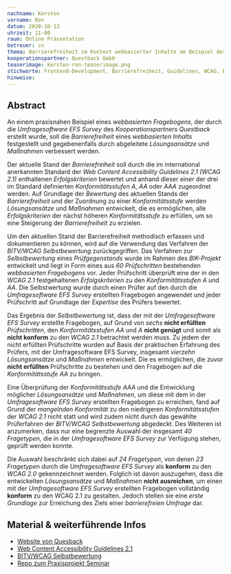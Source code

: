 ```yaml
---
nachname: Kersten
vorname: Ron
datum: 2020-10-13
uhrzeit: 11-00
raum: Online Präsentation
betreuer: cn
thema: Barrierefreiheit im Kontext webbasierter Inhalte am Beispiel der Umfragesoftware des Unternehmens Questback
kooperationspartner: Questback GmbH
teaserimage: kersten-ron-teaserimage.png
stichworte: Frontend-Development, Barrierefreiheit, Guidelines, WCAG, BITV/WCAG Selbstbewertung
hinweise:
---
```


## Abstract

An einem praxisnahen Beispiel eines *webbasierten Fragebogens*, der durch die *Umfragesoftware EFS Survey* des *Kooperationspartners Questback* erstellt wurde, soll die *Barrierefreiheit* eines *webbasierten Inhalts* festgestellt und gegebenenfalls durch abgeleitete *Lösungsansätze* und *Maßnahmen* verbessert werden.

Der aktuelle Stand der *Barrierefreiheit* soll durch die im international anerkannten Standard der *Web Content Accessibility Guidelines 2.1 (WCAG 2.1)* enthaltenen *Erfolgskriterien* bewertet und anhand dieser einer der drei im Standard definierten *Konformitätsstufen A*, *AA* oder *AAA* zugeordnet werden.
Auf Grundlage der *Bewertung* des aktuellen Stands der *Barrierefreiheit* und der Zuordnung zu einer *Konformitätsstufe* werden *Lösungsansätze* und *Maßnahmen* entwickelt, die es ermöglichen, alle *Erfolgskriterien* der nächst höheren *Konformitätsstufe* zu erfüllen, um so eine Steigerung der *Barrierefreiheit* zu erzielen.

Um den aktuellen Stand der Barrierefreiheit methodisch erfassen und dokumentieren zu können, wird auf die Verwendung das Verfahren der *BITV/WCAG Selbstbewertung* zurückgegriffen.
Das Verfahren zur *Selbstbewertung* eines *Prüfgegenstands* wurde im Rahmen des *BIK-Projekt* entwickelt und liegt in Form eines aus *60 Prüfschritten* bestehenden *webbasierten Fragebogens* vor.
Jeder Prüfschritt überprüft eine der in den *WCAG 2.1* festgehaltenen *Erfolgskriterien* zu den *Konformitätsstufen A* und *AA*.
Die Selbstwertung wurde durch einen Prüfer auf den durch die *Umfragesoftware EFS Survey* erstellten Fragebogen angewendet und jeder Prüfschritt auf Grundlage der *Expertise* des Prüfers bewertet.

Das Ergebnis der *Selbstbewertung* ist, dass der mit der *Umfragesoftware EFS Survey* erstellte Fragebogen, auf Grund von *sechs* **nicht erfüllten** *Prüfschritten*, den *Konformitätsstufen AA* und *A* **nicht genügt** und somit als **nicht konform** zu den *WCAG 2.1* betrachtet werden muss.
Zu jedem der nicht erfüllten Prüfschritte wurden auf Basis der praktischen Erfahrung des Prüfers, mit der Umfragesoftware EFS Survey, insgesamt *vierzehn Lösungsansätze* und *Maßnahmen* entwickelt. Die es ermöglichen, die zuvor **nicht erfüllten** Prüfschritte zu bestehen und den Fragebogen auf die *Konformitätsstufe AA* zu bringen.

Eine Überprüfung der *Konformitätsstufe AAA* und die Entwicklung möglicher *Lösungsansätze* und *Maßnahmen*, um diese mit dem in der *Umfragesoftware EFS Survey* erstellten Fragebogen zu erreichen, fand auf Grund der *mangelnden Konformität* zu den niedrigeren *Konformitätsstufen* der *WCAG 2.1* nicht statt und wird zudem nicht durch das gewählte Prüferfahren der *BITV/WCAG Selbstbewertung* abgedeckt.
Des Weiteren ist anzumerken, dass nur eine begrenzte Auswahl der insgesamt *40 Fragetypen*, die in der *Umfragesoftware EFS Survey* zur Verfügung stehen, geprüft werden konnte.

Die Auswahl beschränkt sich dabei auf *24 Fragetypen*, von denen *23 Fragetypen* durch die *Umfragesoftware EFS Survey* als **konform** zu den *WCAG 2.0* gekennzeichnet werden.
Folglich ist davon auszugehen, dass die entwickelten *Lösungsansätze* und *Maßnahmen* **nicht ausreichen**, um einen mit der *Umfragesoftware EFS Survey* erstellten Fragebogen vollständig **konform** zu den WCAG 2.1 zu gestalten. Jedoch stellen sie eine *erste Grundlage* zur Erreichung des Ziels einer *barrierefreien Umfrage* dar.


## Material & weiterführende Infos

- [Website von Quesback](https://www.questback.com/)
- [Web Content Accessibility Guidelines 2.1](https://www.w3.org/TR/WCAG21/)
- [BITV/WCAG Selbstbewertung](https://testen.bitv-test.de/selbstbewertung/)
- [Repo zum Praxisprojekt Seminar](https://github.com/th-koeln/mi-bachelor-praxisprojektseminar)

